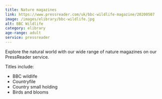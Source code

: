 ```yaml
---
title: Nature magazines
link: https://www.pressreader.com/uk/bbc-wildlife-magazine/20200507
image: /images/elibrary/bbc-wildlife.jpg
alt: BBC Wildlife
category: elibrary
age-range: adult
service: pressreader
---
```


Explore the natural world with our wide range of nature magazines on our PressReader service.

Titles include:

- BBC wildlife
- Countryfile
- Country small holding
- Birds and blooms

